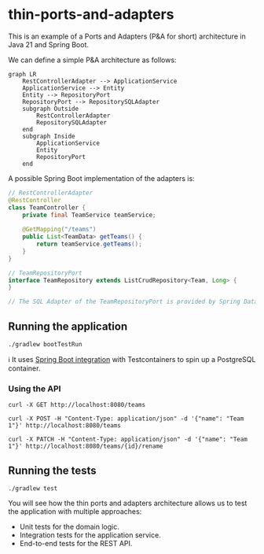 # thin-ports-and-adapters

This is an example of a Ports and Adapters (P&A for short) architecture in Java 21 and Spring Boot.

We can define a simple P&A architecture as follows:

```mermaid
graph LR
    RestControllerAdapter --> ApplicationService
    ApplicationService --> Entity
    Entity --> RepositoryPort
    RepositoryPort --> RepositorySQLAdapter
    subgraph Outside 
        RestControllerAdapter
        RepositorySQLAdapter
    end
    subgraph Inside 
        ApplicationService
        Entity
        RepositoryPort
    end
```

A possible Spring Boot implementation of the adapters is:

```java
// RestControllerAdapter
@RestController
class TeamController {
    private final TeamService teamService;
    
    @GetMapping("/teams")
    public List<TeamData> getTeams() {
        return teamService.getTeams();
    }
}

// TeamRepositoryPort
interface TeamRepository extends ListCrudRepository<Team, Long> {
}

// The SQL Adapter of the TeamRepositoryPort is provided by Spring Data JPA.
```

## Running the application

```shell
./gradlew bootTestRun
```

ℹ️ It uses [Spring Boot integration][sbit] with Testcontainers to spin up a PostgreSQL container.

### Using the API

```shell
curl -X GET http://localhost:8080/teams
``` 

```shell
curl -X POST -H "Content-Type: application/json" -d '{"name": "Team 1"}' http://localhost:8080/teams
```

```shell
curl -X PATCH -H "Content-Type: application/json" -d '{"name": "Team 1"}' http://localhost:8080/teams/{id}/rename
```

## Running the tests

```shell
./gradlew test
```

You will see how the thin ports and adapters architecture allows us to test the application with multiple approaches:

- Unit tests for the domain logic.
- Integration tests for the application service.
- End-to-end tests for the REST API.

[sbit]: https://spring.io/blog/2023/06/23/improved-testcontainers-support-in-spring-boot-3-1
